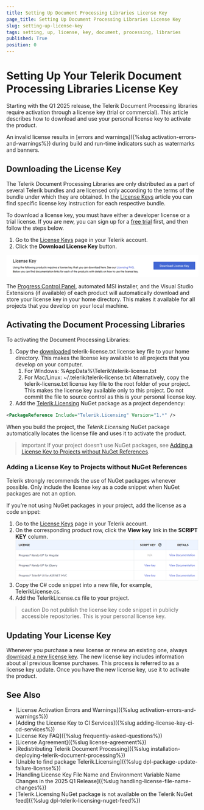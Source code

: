 ```yaml
---
title: Setting Up Document Processing Libraries License Key
page_title: Setting Up Document Processing Libraries License Key
slug: setting-up-license-key
tags: setting, up, license, key, document, processing, libraries
published: True
position: 0
---
```


# Setting Up Your Telerik Document Processing Libraries License Key
Starting with the Q1 2025 release, the Telerik Document Processing libraries require activation through a license key (trial or commercial). This article describes how to download and use your personal license key to activate the product.

An invalid license results in [errors and warnings]({%slug activation-errors-and-warnings%}) during build and run-time indicators such as watermarks and banners.

## Downloading the License Key

The Telerik Document Processing Libraries are only distributed as a part of several Telerik bundles and are licensed only according to the terms of the bundle under which they are obtained. In the [License Keys](https://www.telerik.com/account/your-licenses/license-keys) article you can find specific license key instruction for each respective bundle.

To download a license key, you must have either a developer license or a trial license. If you are new, you can sign up for a [free trial](https://www.telerik.com/account/trials) first, and then follow the steps below.

1. Go to the [License Keys](https://www.telerik.com/account/your-licenses/license-keys) page in your Telerik account.
1. Click the **Download License Key** button.

![Download License Key](images/download-license-key.png)

The [Progress Control Panel](https://www.telerik.com/download-trial-file/v2/control-panel), automated MSI installer, and the Visual Studio Extensions (if available) of each product will automatically download and store your license key in your home directory. This makes it available for all projects that you develop on your local machine.

## Activating the Document Processing Libraries

To activating the Document Processing Libraries:

1. Copy the [downloaded](#downloading-the-license-key) telerik-license.txt license key file to your home directory. This makes the license key available to all projects that you develop on your computer.
   1. For Windows: %AppData%\Telerik\telerik-license.txt
   1. For Mac/Linux: ~/.telerik/telerik-license.txt
      Alternatively, copy the telerik-license.txt license key file to the root folder of your project. This makes the license key available only to this project. Do not commit the file to source control as this is your personal license key.
1. Add the [Telerik.Licensing](https://www.nuget.org/packages/Telerik.Licensing) NuGet package as a project dependency:

```xml
<PackageReference Include="Telerik.Licensing" Version="1.*" />
```
When you build the project, the _Telerik.Licensing_ NuGet package automatically locates the license file and uses it to activate the product.

>important If your project doesn’t use NuGet packages, see [Adding a License Key to Projects without NuGet References](#adding-a-license-key-to-projects-without-nuget-references).

### Adding a License Key to Projects without NuGet References
Telerik strongly recommends the use of NuGet packages whenever possible. Only include the license key as a code snippet when NuGet packages are not an option.

If you’re not using NuGet packages in your project, add the license as a code snippet:

1. Go to the [License Keys](https://www.telerik.com/account/your-licenses/license-keys) page in your Telerik account.
1. On the corresponding product row, click the **View key** link in the **SCRIPT KEY** column.
![Download Product Key](images/download-product-key.png)
1. Copy the C# code snippet into a new file, for example, TelerikLicense.cs.
1. Add the TelerikLicense.cs file to your project.

>caution Do not publish the license key code snippet in publicly accessible repositories. This is your personal license key.

## Updating Your License Key

Whenever you purchase a new license or renew an existing one, always [download a new license key](#downloading-the-license-key). The new license key includes information about all previous license purchases. This process is referred to as a license key update. Once you have the new license key, use it to activate the product.

## See Also

* [License Activation Errors and Warnings]({%slug activation-errors-and-warnings%})
* [Adding the License Key to CI Services]({%slug adding-license-key-ci-cd-services%})
* [License Key FAQ]({%slug frequently-asked-questions%})
* [License Agreement]({%slug license-agreement%})
* [Redistributing Telerik Document Processing]({%slug installation-deploying-telerik-document-processing%})
* [Unable to find package Telerik.Licensing]({%slug dpl-package-update-failure-license%})
* [Handling License Key File Name and Environment Variable Name Changes in the 2025 Q1 Release]({%slug handling-license-file-name-changes%})
* [Telerik.Licensing NuGet package is not available on the Telerik NuGet feed]({%slug dpl-telerik-licensing-nuget-feed%})

